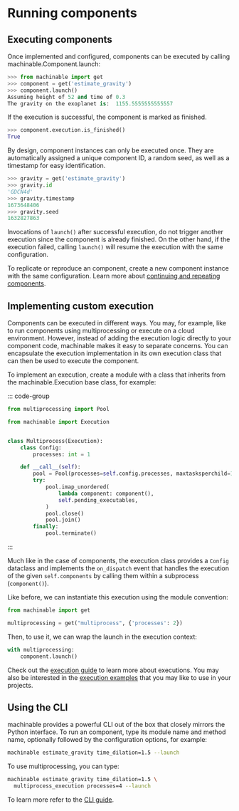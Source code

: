 # Running components

## Executing components

Once implemented and configured, components can be executed by calling <Pydoc caption="launch()">machinable.Component.launch</Pydoc>:

```python
>>> from machinable import get
>>> component = get('estimate_gravity')
>>> component.launch()
Assuming height of 52 and time of 0.3
The gravity on the exoplanet is:  1155.5555555555557
```

If the execution is successful, the component is marked as finished.

```python
>>> component.execution.is_finished()
True
```

By design, component instances can only be executed once. They are automatically assigned a unique component ID, a random seed, as well as a timestamp for easy identification.

```python
>>> gravity = get('estimate_gravity')
>>> gravity.id
'GDCN4d'
>>> gravity.timestamp
1673648406
>>> gravity.seed
1632827863
```

Invocations of `launch()` after successful execution, do not trigger another execution since the component is already finished. On the other hand, if the execution failed, calling `launch()` will resume the execution with the same configuration.

To replicate or reproduce an component, create a new component instance with the same configuration. Learn more about [continuing and repeating components](../elements-in-depth/components.md#derivation).

## Implementing custom execution

Components can be executed in different ways. You may, for example, like to run components using multiprocessing or execute on a cloud environment. However, instead of adding the execution logic directly to your component code, machinable makes it easy to separate concerns. You can encapsulate the execution implementation in its own execution class that can then be used to execute the component. 

To implement an execution, create a module with a class that inherits from the <Pydoc>machinable.Execution</Pydoc> base class, for example:

::: code-group

```python [multiprocess.py]
from multiprocessing import Pool

from machinable import Execution


class Multiprocess(Execution):
    class Config:
        processes: int = 1

    def __call__(self):
        pool = Pool(processes=self.config.processes, maxtasksperchild=1)
        try:
            pool.imap_unordered(
                lambda component: component(),
                self.pending_executables,
            )
            pool.close()
            pool.join()
        finally:
            pool.terminate()
```

:::

Much like in the case of components, the execution class provides a `Config` dataclass and implements the `on_dispatch` event that handles the execution of the given `self.components` by calling them within a subprocess (`component()`). 

Like before, we can instantiate this execution using the module convention:
```python
from machinable import get

multiprocessing = get("multiprocess", {'processes': 2})
```

Then, to use it, we can wrap the launch in the execution context:

```python
with multiprocessing:
    component.launch()
```

Check out the [execution guide](../elements-in-depth/execution.md) to learn more about executions. You may also be interested in the [execution examples](../../examples/execution.md) that you may like to use in your projects.


## Using the CLI

machinable provides a powerful CLI out of the box that closely mirrors the Python interface. To run an component, type its module name and method name, optionally followed by the configuration options, for example:
```bash
machinable estimate_gravity time_dilation=1.5 --launch
```
To use multiprocessing, you can type:
```bash
machinable estimate_gravity time_dilation=1.5 \
  multiprocess_execution processes=4 --launch
```
To learn more refer to the [CLI guide](../extra-topics/cli.md).
